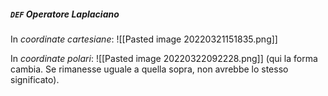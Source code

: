 ##### `DEF` Operatore Laplaciano
In _coordinate cartesiane_:
![[Pasted image 20220321151835.png]]

In _coordinate polari_:
![[Pasted image 20220322092228.png]]
(qui la forma cambia. Se rimanesse uguale a quella sopra, non avrebbe lo stesso significato).
